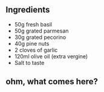 
## Ingredients
- 50g fresh basil
- 50g grated parmesan
- 30g grated pecorino
- 40g pine nuts
- 2 cloves of garlic
- 120ml olive oil (extra vergine)
- Salt to taste

## ohm, what comes here?
